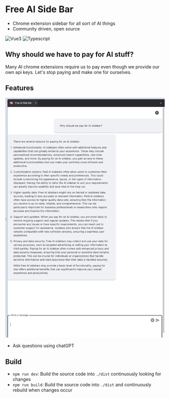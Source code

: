 # Free AI Side Bar

- Chrome extension sidebar for all sort of AI things
- Community driven, open source

<p>
    <img src="https://img.shields.io/badge/Vue.js-35495E?style=for-the-badge&logo=vuedotjs&logoColor=4FC08D" alt="Vue3" height="20"/>
    <img src="https://shields.io/badge/TypeScript-3178C6?logo=TypeScript&logoColor=FFF&style=flat-square" alt="Typescript" height="20"/>
</p>

## Why should we have to pay for AI stuff?

Many AI chrome extensions require us to pay even though we provide our own api keys. Let's stop paying
and make one for ourselves.

## Features 
![main.png](main.png)
- Ask questions using chatGPT 

## Build

- `npm run dev`: Build the source code into `./dist` continuously looking for changes
- `npm run build`: Build the source code into `./dist` and continuously rebuild when changes occur 
